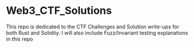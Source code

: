 # Web3_CTF_Solutions

This repo is dedicated to the CTF Challenges and Solution write-ups for both Rust and Solidity. I will also include Fuzz/Invariant testing explanations in this repo
